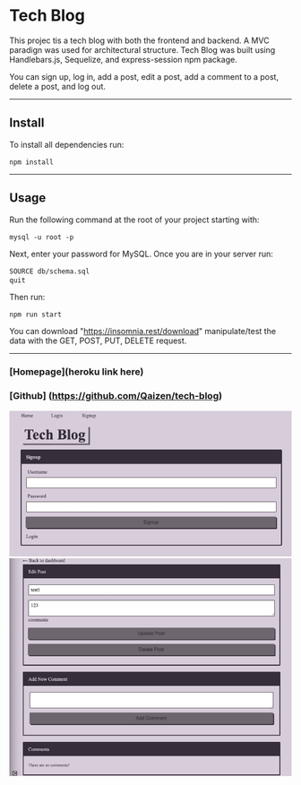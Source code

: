 
# Tech Blog

This projec tis a tech blog with both the frontend and backend. A MVC paradign was used for architectural structure. Tech Blog was built using Handlebars.js, Sequelize, and express-session npm package.

You can sign up, log in, add a post, edit a post, add a comment to a post, delete a post, and log out. 

***
## Install

To install all dependencies run:
```
npm install
``` 

***
## Usage
Run the following command at the root of your project starting with:
```
mysql -u root -p
``` 
Next, enter your password for MySQL. Once you are in your server run: 
```
SOURCE db/schema.sql
quit
``` 
Then run:
```
npm run start
```
You can download "https://insomnia.rest/download" manipulate/test the data with the GET, POST, PUT, DELETE request.

***

### [Homepage](heroku link here)

### [Github] (https://github.com/Qaizen/tech-blog)

![Screenshots](./public/images/s1.jpeg)
![Screenshots](./public/images/s2.jpeg)